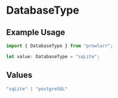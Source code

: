 # DatabaseType

## Example Usage

```typescript
import { DatabaseType } from "prowlarr";

let value: DatabaseType = "sqLite";
```

## Values

```typescript
"sqLite" | "postgreSQL"
```